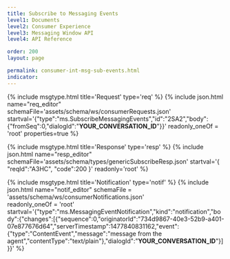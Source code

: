 ```yaml
---
title: Subscribe to Messaging Events
level1: Documents
level2: Consumer Experience
level3: Messaging Window API
level4: API Reference

order: 200
layout: page

permalink: consumer-int-msg-sub-events.html
indicator:
---
```

{% include msgtype.html title='Request' type='req' %}
{% include json.html name="req_editor" 
        schemaFile='assets/schema/ws/consumerRequests.json'
	startval='{"type":"ms.SubscribeMessagingEvents","id":"2SA2","body":{"fromSeq":0,"dialogId":"__YOUR_CONVERSATION_ID__"}}'
        readonly_oneOf = 'root'
	properties=true
	%}

{% include msgtype.html title='Response' type='resp' %}
{% include json.html name="resp_editor"
	schemaFile='assets/schema/types/genericSubscribeResp.json'
	startval='{ "reqId":"A3HC", "code":200 }'
	readonly='root' %}

{% include msgtype.html title='Notification' type='notif' %}
{% include json.html name="notif_editor"
	schemaFile = 'assets/schema/ws/consumerNotifications.json' 	
        readonly_oneOf = 'root'
	startval='{"type":"ms.MessagingEventNotification","kind":"notification","body":{"changes":[{"sequence":0,"originatorId":"734d9867-40e3-52b9-a401-07e877676d64","serverTimestamp":1477840831162,"event":{"type":"ContentEvent","message":"message from the agent","contentType":"text/plain"},"dialogId":"__YOUR_CONVERSATION_ID__"}]}}' %}

